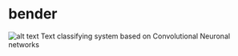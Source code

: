 # bender
![alt text](https://www.shareicon.net/data/256x256/2016/01/06/234422_bender_256x256.png)
Text classifying system based on Convolutional Neuronal networks
